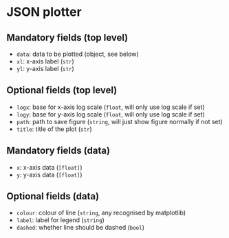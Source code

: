 # JSON plotter

## Mandatory fields (top level) 

- `data`: data to be plotted (object, see below)
- `xl`: x-axis label (`str`) 
- `yl`: y-axis label (`str`)

## Optional fields (top level) 

- `logx`: base for x-axis log scale (`float`, will only use log scale if set)
- `logy`: base for y-axis log scale (`float`, will only use log scale if set)
- `path`: path to save figure (`string`, will just show figure normally if not set) 
- `title`: title of the plot (`str`)

## Mandatory fields (data) 

- `x`: x-axis data (`[float]`)
- `y`: y-axis data (`[float]`)

## Optional fields (data) 

- `colour`: colour of line (`string`, any recognised by matplotlib) 
- `label`: label for legend (`string`) 
- `dashed`: whether line should be dashed (`bool`)
